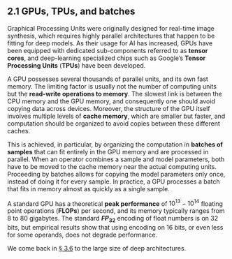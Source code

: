 ## 2.1  GPUs, TPUs, and batches

Graphical Processing Units were originally designed for real-time image synthesis, which requires highly parallel architectures that happen to be fitting for deep models. As their usage for AI has increased, GPUs have been equipped with dedicated sub-components referred to as **tensor cores**, and deep-learning specialized chips such as Google’s **Tensor Processing Units** (**TPUs**) have been developed.

A GPU possesses several thousands of parallel units, and its own fast memory. The limiting factor is usually not the number of computing units but the **read-write operations to memory**. The slowest link is between the CPU memory and the GPU memory, and consequently one should avoid copying data across devices. Moreover, the structure of the GPU itself involves multiple levels of **cache memory**, which are smaller but faster, and computation should be organized to avoid copies between these different caches.

This is achieved, in particular, by organizing the computation in **batches of samples** that can fit entirely in the GPU memory and are processed in parallel. When an operator combines a sample and model parameters, both have to be moved to the cache memory near the actual computing units. Proceeding by batches allows for copying the model parameters only once, instead of doing it for every sample. In practice, a GPU processes a batch that fits in memory almost as quickly as a single sample.

A standard GPU has a theoretical **peak performance** of $10^{13}-10^{14}$ floating point operations (**FLOPs**) per second, and its memory typically ranges from 8 to 80 gigabytes. The standard **$FP_{32}$** encoding of float numbers is on 32 bits, but empirical results show that using encoding on 16 bits, or even less for some operands, does not degrade performance. 

We come back in [§ 3.6](3_6_The_benefits_of_scale.md) to the large size of deep architectures.